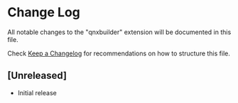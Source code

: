 # Change Log

All notable changes to the "qnxbuilder" extension will be documented in this file.

Check [Keep a Changelog](http://keepachangelog.com/) for recommendations on how to structure this file.

## [Unreleased]

- Initial release